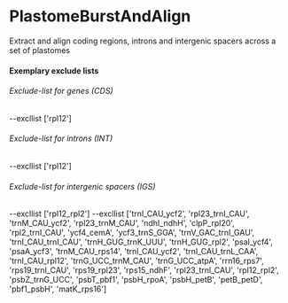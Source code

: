 # PlastomeBurstAndAlign
Extract and align coding regions, introns and intergenic spacers across a set of plastomes

#### Exemplary exclude lists

###### Exclude-list for genes (CDS)
--excllist ['rpl12']

###### Exclude-list for introns (INT)
--excllist ['rpl12']

###### Exclude-list for intergenic spacers (IGS)
--excllist ['rpl12_rpl2']
--excllist ['trnI_CAU_ycf2', 'rpl23_trnI_CAU', 'trnM_CAU_ycf2', 'rpl23_trnM_CAU', 'ndhI_ndhH', 'clpP_rpl20', 'rpl2_trnI_CAU', 'ycf4_cemA', 'ycf3_trnS_GGA', 'trnV_GAC_trnI_GAU', 'trnI_CAU_trnI_CAU', 'trnH_GUG_trnK_UUU', 'trnH_GUG_rpl2', 'psaI_ycf4', 'psaA_ycf3', 'trnM_CAU_rps14', 'trnl_CAU_ycf2', 'trnI_CAU_trnL_CAA', 'trnI_CAU_rpl12', 'trnG_UCC_trnM_CAU', 'trnG_UCC_atpA', 'rrn16_rps7', 'rps19_trnI_CAU', 'rps19_rpl23', 'rps15_ndhF', 'rpl23_trnl_CAU', 'rpl12_rpl2', 'psbZ_trnG_UCC', 'psbT_pbf1', 'psbH_rpoA', 'psbH_petB', 'petB_petD', 'pbf1_psbH', 'matK_rps16']
